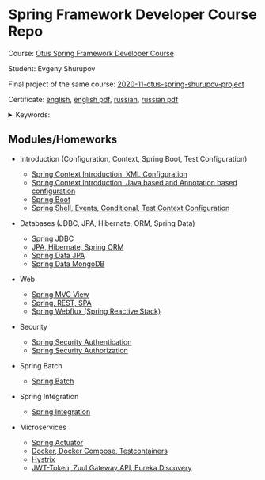# Spring Framework Developer Course Repo

Course: [Otus Spring Framework Developer Course](https://otus.ru/lessons/javaspring/)

Student: Evgeny Shurupov

Final project of the same course: [2020-11-otus-spring-shurupov-project](https://github.com/shurupov/2020-11-otus-spring-shurupov-project)

Certificate: [english](https://otus.ru/certificate/d6030b55f7274d0d9b6be132332e9bb6/en/), [english pdf](https://otus.ru/async/docs.certificate?uid=d6030b55f7274d0d9b6be132332e9bb6&lang=en-us), [russian](https://otus.ru/certificate/d6030b55f7274d0d9b6be132332e9bb6/), [russian pdf](https://otus.ru/async/docs.certificate?uid=d6030b55f7274d0d9b6be132332e9bb6&lang=ru-ru)

<details>
  <summary>Keywords: </summary>

  `Maven`, `XML Configuration`, `Java Based Configuration`, `Annotation Based Configuration`,
  `Spring Context`, `BeanPostProcessor`, `BeanFactory`, `Spring Boot`,
  `Spring Boot Starter`, `YML application configuration`, `Java Internationalization`,
  `Spring Shell`, `Spring Events`, `Conditional`, `Test Context Configuration`,
  `Spring JDBC`, `JPA`, `Hibernate`, `N+1`, `Spring ORM`, `EntityManager`,
  `Docker`,
  `JPQL`, `Spring Data`, `Spring Data JPA`,
  `Spring Data MongoDB`,
  `DAO`, `Lombok`, `Liquibase`, `Postgres`, `H2`,
  `Mongock`, `Embedded MongoDB`,
  `JUnit5`, `AssertJ`, `Mockito`,
  `@JdbcTest`, `@DataJpaTest`, `@DataMongoTest`, `@DirtiesContext`,
  `Reactive Programming`, `RxJava`, `WebFlux`, `Reactive Mongo Repository`,
  `Spring Security`, `Authentication`, `Authorization`,
  `Spring Batch`,
  `Spring Boot Actuator`, `Prometheus`, `Spring Data Rest`, `HATEOAS`, `HAL-Explorer`,
  `Docker`, `Docker Compose`, `Testcontainers`, `nginx`,
  `Hystrix`
</details>

## Modules/Homeworks

- Introduction (Configuration, Context, Spring Boot, Test Configuration)
    - [Spring Context Introduction. XML Configuration](01-introduction-xml-configuration)
    - [Spring Context Introduction. Java based and Annotation based configuration](02-introduction-java-annotation-configuration)
    - [Spring Boot](03-spring-boot)
    - [Spring Shell, Events, Conditional, Test Context Configuration](05-spring-shell)

- Databases (JDBC, JPA, Hibernate, ORM, Spring Data)
    - [Spring JDBC](07-spring-jdbc)
    - [JPA, Hibernate, Spring ORM](09-jpa-hibernate-spring-orm)
    - [Spring Data JPA](11-spring-data-jpa)
    - [Spring Data MongoDB](13-spring-data-mongodb)

- Web
    - [Spring MVC View](15-spring-mvc-view)
    - [Spring, REST, SPA](16-spring-spa)
    - [Spring Webflux (Spring Reactive Stack)](20-webflux)

- Security
    - [Spring Security Authentication](23-security-authentication)
    - [Spring Security Authorization](25-authorization)

- Spring Batch
    - [Spring Batch](26-spring-batch)

- Spring Integration
    - [Spring Integration](29-spring-integration)

- Microservices
    - [Spring Actuator](30-spring-actuator)
    - [Docker, Docker Compose, Testcontainers](32-docker)
    - [Hystrix](35-hystrix)
    - [JWT-Token, Zuul Gateway API, Eureka Discovery](project-jpurchase)

